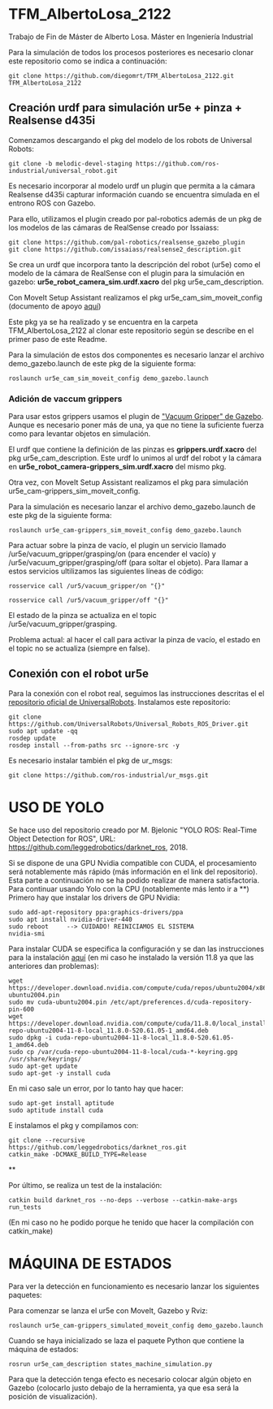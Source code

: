 # TFM_AlbertoLosa_2122
Trabajo de Fin de Máster de Alberto Losa. Máster en Ingeniería Industrial 

Para la simulación de todos los procesos posteriores es necesario clonar este repositorio como se indica a continuación:
```
git clone https://github.com/diegomrt/TFM_AlbertoLosa_2122.git TFM_AlbertoLosa_2122
```

## Creación urdf para simulación ur5e + pinza + Realsense d435i
Comenzamos descargando el pkg del modelo de los robots de Universal Robots:
```
git clone -b melodic-devel-staging https://github.com/ros-industrial/universal_robot.git
```
Es necesario incorporar al modelo urdf un plugin que permita a la cámara Realsense d435i capturar información cuando se encuentra simulada en el entrono ROS con Gazebo.

Para ello, utilizamos el plugin creado por pal-robotics además de un pkg de los modelos de las cámaras de RealSense creado por Issaiass:
```
git clone https://github.com/pal-robotics/realsense_gazebo_plugin
git clone https://github.com/issaiass/realsense2_description.git
```
Se crea un urdf que incorpora tanto la descripción del robot (ur5e) como el modelo de la cámara de RealSense con el plugin para la simulación en gazebo: **ur5e_robot_camera_sim.urdf.xacro** del pkg ur5e_cam_description.

Con MoveIt Setup Assistant realizamos el pkg ur5e_cam_sim_moveit_config (documento de apoyo [aquí](https://ros-planning.github.io/moveit_tutorials/doc/setup_assistant/setup_assistant_tutorial.html))

Este pkg ya se ha realizado y se encuentra en la carpeta TFM_AlbertoLosa_2122 al clonar este repositorio según se describe en el primer paso de este Readme.

Para la simulación de estos dos componentes es necesario lanzar el archivo demo_gazebo.launch de este pkg de la siguiente forma:
```
roslaunch ur5e_cam_sim_moveit_config demo_gazebo.launch
```


### Adición de vaccum grippers
Para usar estos grippers usamos el plugin de ["Vacuum Gripper" de Gazebo](https://docs.ros.org/en/noetic/api/gazebo_plugins/html/group__GazeboRosVacuumGripper.html). Aunque es necesario poner más de una, ya que no tiene la suficiente fuerza como para levantar objetos en simulación.

El urdf que contiene la definición de las pinzas es **grippers.urdf.xacro** del pkg ur5e_cam_description. Este urdf lo unimos al urdf del robot y la cámara en **ur5e_robot_camera-grippers_sim.urdf.xacro** del mismo pkg.

Otra vez, con MoveIt Setup Assistant realizamos el pkg para simulación ur5e_cam-grippers_sim_moveit_config.

Para la simulación es necesario lanzar el archivo demo_gazebo.launch de este pkg de la siguiente forma:
```
roslaunch ur5e_cam-grippers_sim_moveit_config demo_gazebo.launch
```
Para actuar sobre la pinza de vacío, el plugin un servicio llamado /ur5e/vacuum_gripper/grasping/on (para encender el vacío) y /ur5e/vacuum_gripper/grasping/off (para soltar el objeto). Para llamar a estos servicios ultilizamos las siguientes líneas de código:
```
rosservice call /ur5/vacuum_gripper/on "{}" 

rosservice call /ur5/vacuum_gripper/off "{}" 
```
El estado de la pinza se actualiza en el topic /ur5e/vacuum_gripper/grasping.

Problema actual: al hacer el call para activar la pinza de vacío, el estado en el topic no se actualiza (siempre en false).

## Conexión con el robot ur5e
Para la conexión con el robot real, seguimos las instrucciones descritas el el [repositorio oficial de UniversalRobots](https://github.com/UniversalRobots/Universal_Robots_ROS_Driver).
Instalamos este repositorio:
```
git clone https://github.com/UniversalRobots/Universal_Robots_ROS_Driver.git
sudo apt update -qq
rosdep update
rosdep install --from-paths src --ignore-src -y
```

Es necesario instalar también el pkg de ur_msgs:
```
git clone https://github.com/ros-industrial/ur_msgs.git
```

# USO DE YOLO
Se hace uso del repositorio creado por M. Bjelonic "YOLO ROS: Real-Time Object Detection for ROS", URL: https://github.com/leggedrobotics/darknet_ros, 2018.

Si se dispone de una GPU Nvidia compatible con CUDA, el procesamiento será notablemente más rápido (más información en el link del repositorio). 
Esta parte a continuación no se ha podido realizar de manera satisfactoria. Para continuar usando Yolo con la CPU (notablemente más lento ir a **)
Primero hay que instalar los drivers de GPU Nvidia:
```
sudo add-apt-repository ppa:graphics-drivers/ppa
sudo apt install nvidia-driver-440
sudo reboot     --> CUIDADO! REINICIAMOS EL SISTEMA	
nvidia-smi
```

Para instalar CUDA se especifica la configuración y se dan las instrucciones para la instalación [aquí](https://developer.nvidia.com/cuda-toolkit) (en mi caso he instalado la versión 11.8 ya que las anteriores dan problemas):
```
wget https://developer.download.nvidia.com/compute/cuda/repos/ubuntu2004/x86_64/cuda-ubuntu2004.pin
sudo mv cuda-ubuntu2004.pin /etc/apt/preferences.d/cuda-repository-pin-600
wget https://developer.download.nvidia.com/compute/cuda/11.8.0/local_installers/cuda-repo-ubuntu2004-11-8-local_11.8.0-520.61.05-1_amd64.deb
sudo dpkg -i cuda-repo-ubuntu2004-11-8-local_11.8.0-520.61.05-1_amd64.deb
sudo cp /var/cuda-repo-ubuntu2004-11-8-local/cuda-*-keyring.gpg /usr/share/keyrings/
sudo apt-get update
sudo apt-get -y install cuda
```

En mi caso sale un error, por lo tanto hay que hacer:
```
sudo apt-get install aptitude
sudo aptitude install cuda
```

E instalamos el pkg y compilamos con:
```
git clone --recursive https://github.com/leggedrobotics/darknet_ros.git
catkin_make -DCMAKE_BUILD_TYPE=Release
```
**

Por último, se realiza un test de la instalación:
```
catkin build darknet_ros --no-deps --verbose --catkin-make-args run_tests
```
(En mi caso no he podido porque he tenido que hacer la compilación con catkin_make)

# MÁQUINA DE ESTADOS
Para ver la detección en funcionamiento es necesario lanzar los siguientes paquetes:

Para comenzar se lanza el ur5e con MoveIt, Gazebo y Rviz:

```
roslaunch ur5e_cam-grippers_simulated_moveit_config demo_gazebo.launch
```

Cuando se haya inicializado se laza el paquete Python que contiene la máquina de estados:
```
rosrun ur5e_cam_description states_machine_simulation.py
```

Para que la detección tenga efecto es necesario colocar algún objeto en Gazebo (colocarlo justo debajo de la herramienta, ya que esa será la posición de visualización).